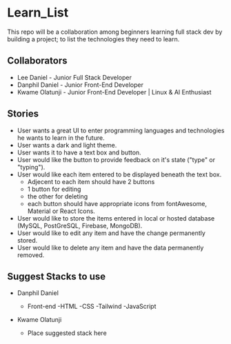 # Learn_List
This repo will be a collaboration among beginners learning full stack dev by building a project; to list the technologies they need to learn.


## Collaborators

  - Lee Daniel - Junior Full Stack Developer
  - Danphil Daniel - Junior Front-End Developer
  - Kwame Olatunji - Junior Front-End Developer | Linux & AI Enthusiast


## Stories

  - User wants a great UI to enter programming languages and technologies he wants to learn in the future.
  - User wants a dark and light theme. 
  - User wants it to have a text box and button.
  - User would like the button to provide feedback on it's state ("type" or "typing").
  - User would like each item entered to be displayed beneath the text box.
    - Adjecent to each item should have 2 buttons 
    - 1 button for editing
    - the other for deleting
    - each button should have appropriate icons from fontAwesome, Material or React Icons.
  - User would like to store the items entered in local or hosted database (MySQL, PostGreSQL, Firebase, MongoDB).
  - User would like to edit any item and have the change permanently stored.
  - User would like to delete any item and have the data permanently removed. 

## Suggest Stacks to use
  
  - Danphil Daniel
    - Front-end 
      -HTML
      -CSS
      -Tailwind
      -JavaScript
      

  - Kwame Olatunji
    - Place suggested stack here 
